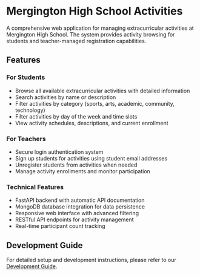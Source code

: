 # Mergington High School Activities

A comprehensive web application for managing extracurricular activities at Mergington High School. The system provides activity browsing for students and teacher-managed registration capabilities.

## Features

### For Students
- Browse all available extracurricular activities with detailed information
- Search activities by name or description
- Filter activities by category (sports, arts, academic, community, technology)
- Filter activities by day of the week and time slots
- View activity schedules, descriptions, and current enrollment

### For Teachers
- Secure login authentication system
- Sign up students for activities using student email addresses
- Unregister students from activities when needed
- Manage activity enrollments and monitor participation

### Technical Features
- FastAPI backend with automatic API documentation
- MongoDB database integration for data persistence
- Responsive web interface with advanced filtering
- RESTful API endpoints for activity management
- Real-time participant count tracking

## Development Guide

For detailed setup and development instructions, please refer to our [Development Guide](../docs/how-to-develop.md).
